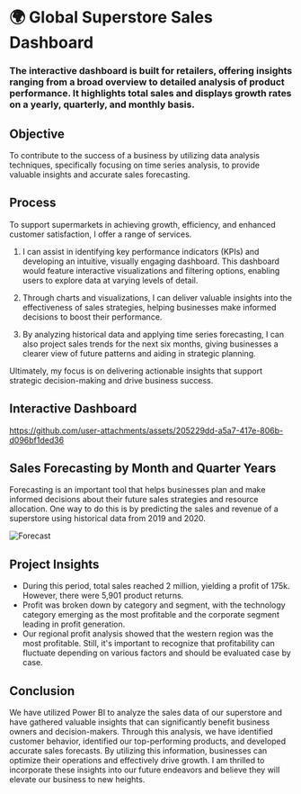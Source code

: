 # 🌍 Global Superstore Sales Dashboard

### The interactive dashboard is built for retailers, offering insights ranging from a broad overview to detailed analysis of product performance. It highlights total sales and displays growth rates on a yearly, quarterly, and monthly basis.



## Objective
To contribute to the success of a business by utilizing data analysis techniques, specifically focusing on time series analysis, to provide valuable insights and accurate sales forecasting.

## Process
To support supermarkets in achieving growth, efficiency, and enhanced customer satisfaction, I offer a range of services.

1. I can assist in identifying key performance indicators (KPIs) and developing an intuitive, visually engaging dashboard. This dashboard would feature interactive visualizations and filtering options, enabling users to explore data at varying levels of detail.

2. Through charts and visualizations, I can deliver valuable insights into the effectiveness of sales strategies, helping businesses make informed decisions to boost their performance.

3. By analyzing historical data and applying time series forecasting, I can also project sales trends for the next six months, giving businesses a clearer view of future patterns and aiding in strategic planning.

Ultimately, my focus is on delivering actionable insights that support strategic decision-making and drive business success.

## Interactive Dashboard

https://github.com/user-attachments/assets/205229dd-a5a7-417e-806b-d096bf1ded36

## Sales Forecasting by Month and Quarter Years
Forecasting is an important tool that helps businesses plan and make informed decisions about their future sales strategies and resource allocation. One way to do this is by predicting the sales and revenue of a superstore using historical data from 2019 and 2020.


![Forecast](https://github.com/user-attachments/assets/4f9d3292-e1f7-4832-85eb-e09cfccb73d9)

## Project Insights
* During this period, total sales reached 2 million, yielding a profit of 175k. However, there were 5,901 product returns.
* Profit was broken down by category and segment, with the technology category emerging as the most profitable and the corporate segment leading in profit generation.
* Our regional profit analysis showed that the western region was the most profitable. Still, it's important to recognize that profitability can fluctuate depending on various factors and should be evaluated case by case.

  
## Conclusion
We have utilized Power BI to analyze the sales data of our superstore and have gathered valuable insights that can significantly benefit business owners and decision-makers. Through this analysis, we have identified customer behavior, identified our top-performing products, and developed accurate sales forecasts. By utilizing this information, businesses can optimize their operations and effectively drive growth. I am thrilled to incorporate these insights into our future endeavors and believe they will elevate our business to new heights.
